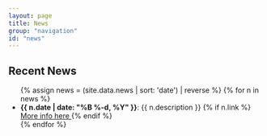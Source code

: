 ```yaml
---
layout: page
title: News
group: "navigation"
id: "news"
---
```

## Recent News
<ul>
{% assign news = (site.data.news | sort: 'date') | reverse %}
{% for n in news %}
  <li>
   <span><b>{{ n.date | date: "%B %-d, %Y" }}</b></span>: {{ n.description }}
   {% if n.link %} <a href=' {{ n.link }} '> More info here </a> {% endif %}
  </li>
{% endfor %}
</ul>
